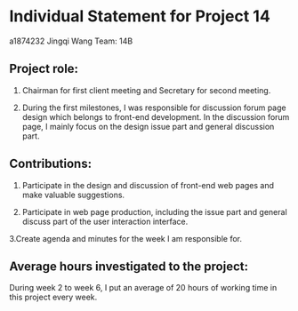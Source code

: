 # Individual Statement for Project 14
a1874232 Jingqi Wang Team: 14B 

## Project role: 

1. Chairman for first client meeting and Secretary for second meeting. 

2. During the first milestones, I was responsible for discussion forum page design which belongs to front-end development. In the discussion forum page, I mainly focus on the design issue part and general discussion part. 

## Contributions: 

1. Participate in the design and discussion of front-end web pages and make valuable suggestions. 

2. Participate in web page production, including the issue part and general discuss part of the user interaction interface. 

3.Create agenda and minutes for the week I am responsible for.

## Average hours investigated to the project:  

During week 2 to week 6, I put an average of 20 hours of working time in this project every week.